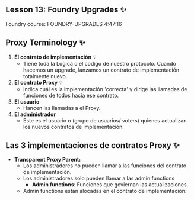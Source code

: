 ## Lesson 13: Foundry Upgrades ✨
Foundry course: FOUNDRY-UPGRADES
4:47:16

## Proxy Terminology ✨
1. **El contrato de implementación** 💡
   - Tiene toda la Logica o el codigo de nuestro protocolo. Cuando hacemos un upgrade, lanzamos un contrato de implementación totalmente nuevo.
2. **El contrato Proxy** 💡
   -  Indica cuál es la implementación 'correcta' y dirige las llamadas de funciones de todos hacia ese contrato.   
3. **El usuario**
   - Hancen las llamadas a el Proxy.
4. **El administrador** 
   - Este es el usuario o (grupo de usuarios/ voters) quienes actualizan los nuevos contratos de implementación.  

## Las 3 implementaciones de contratos Proxy ✨
- **Transparent Proxy Parent:**
  - Los administradores no pueden llamar a las funciones del contrato de implementación.
  - Los administradores solo pueden llamar a las admin functions
    - **Admin functions**: Funciones que goviernan las actualizaciones.
  - Admin functions estan alocadas en el contrato de implementación.